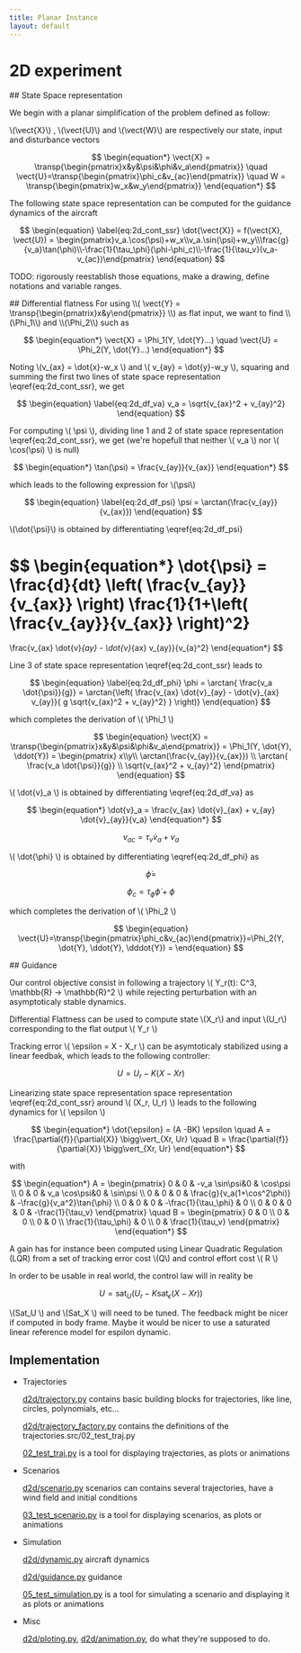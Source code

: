 ```yaml
---
title: Planar Instance
layout: default
---
```


# 2D experiment

<div class="section one" id="section1">
</div>
## State Space representation

We begin with a planar simplification of the problem defined as follow:

\\(\vect{X}\\) , \\(\vect{U}\\) and \\(\vect{W}\\) are respectively our state, input and disturbance vectors

$$
\begin{equation*}
  \vect{X} = \transp{\begin{pmatrix}x&y&\psi&\phi&v_a\end{pmatrix}} \quad \vect{U}=\transp{\begin{pmatrix}\phi_c&v_{ac}\end{pmatrix}} \quad W = \transp{\begin{pmatrix}w_x&w_y\end{pmatrix}} 
\end{equation*}
$$


The following state space representation can be computed for the guidance dynamics of the aircraft

$$
\begin{equation} \label{eq:2d_cont_ssr}
  \dot{\vect{X}} = f(\vect{X}, \vect{U}) = \begin{pmatrix}v_a.\cos(\psi)+w_x\\v_a.\sin(\psi)+w_y\\\frac{g}{v_a}\tan(\phi)\\-\frac{1}{\tau_\phi}(\phi-\phi_c)\\-\frac{1}{\tau_v}(v_a-v_{ac})\end{pmatrix}
\end{equation}
$$


TODO: rigorously reestablish those equations, make a drawing, define notations and variable ranges.


<div class="section one" id="section2">
</div>
## Differential flatness
For using \\( \vect{Y} = \transp{\begin{pmatrix}x&y\end{pmatrix}} \\) as flat input, we want to find \\(\Phi_1\\) and \\(\Phi_2\\) such as 

$$
\begin{equation*}
\vect{X} = \Phi_1(Y, \dot{Y}...)
\quad
\vect{U} = \Phi_2(Y, \dot{Y}...)
\end{equation*}
$$

Noting \\(v_{ax} = \dot{x}-w_x \\) and \\( v_{ay} = \dot{y}-w_y \\),
squaring and summing the first two lines of state space representation \eqref{eq:2d_cont_ssr}, we get

$$
\begin{equation} \label{eq:2d_df_va}
v_a = \sqrt{v_{ax}^2 + v_{ay}^2}
\end{equation}
$$


For computing \\( \psi \\), dividing line 1 and 2 of state space representation \eqref{eq:2d_cont_ssr}, we get (we're hopefull that neither \\( v_a \\) nor \\( \cos(\psi) \\) is null)

$$
\begin{equation*}
\tan(\psi) = \frac{v_{ay}}{v_{ax}}
\end{equation*}
$$

which leads to the following expression for \\(\psi\\)

$$
\begin{equation} \label{eq:2d_df_psi}
\psi = \arctan(\frac{v_{ay}}{v_{ax}})
\end{equation}
$$

\\(\dot{\psi}\\) is obtained by differentiating  \eqref{eq:2d_df_psi}

$$
\begin{equation*}
\dot{\psi} = \frac{d}{dt} \left( \frac{v_{ay}}{v_{ax}} \right) \frac{1}{1+\left( \frac{v_{ay}}{v_{ax}} \right)^2}
=
\frac{v_{ax} \dot{v}_{ay} - \dot{v}_{ax} v_{ay}}{v_{a}^2}
\end{equation*}
$$


Line 3 of  state space representation \eqref{eq:2d_cont_ssr} leads to

$$
\begin{equation} \label{eq:2d_df_phi}
\phi = \arctan{ \frac{v_a \dot{\psi}}{g}} =
\arctan{\left( \frac{v_{ax} \dot{v}_{ay} - \dot{v}_{ax} v_{ay}}{ g \sqrt{v_{ax}^2 +  v_{ay}^2} } \right)}
\end{equation}
$$

which completes the derivation of \\( \Phi_1 \\)

$$
\begin{equation}
\vect{X} = \transp{\begin{pmatrix}x&y&\psi&\phi&v_a\end{pmatrix}} = \Phi_1(Y, \dot{Y}, \ddot{Y}) = 
\begin{pmatrix}
x\\y\\
\arctan(\frac{v_{ay}}{v_{ax}}) \\
\arctan{ \frac{v_a \dot{\psi}}{g}} \\
\sqrt{v_{ax}^2 + v_{ay}^2}
\end{pmatrix}
\end{equation}
$$


\\( \dot{v}_a \\) is obtained by differentiating \eqref{eq:2d_df_va} as

$$
\begin{equation*}
\dot{v}_a = \frac{v_{ax} \dot{v}_{ax} + v_{ay} \dot{v}_{ay}}{v_a}
\end{equation*}
$$


$$
\begin{equation}
v_{ac} = \tau_v \dot{v}_a + v_a
\end{equation}
$$

\\( \dot{\phi} \\) is obtained by differentiating \eqref{eq:2d_df_phi} as

$$
\begin{equation*}
\dot{\phi} = 
\end{equation*}
$$

$$
\begin{equation}
\phi_{c} = \tau_{\phi} \dot{\phi} + \phi
\end{equation}
$$

which completes the derivation of \\( \Phi_2 \\)

$$
\begin{equation}
\vect{U}=\transp{\begin{pmatrix}\phi_c&v_{ac}\end{pmatrix}}=\Phi_2(Y, \dot{Y}, \ddot{Y}, \dddot{Y}) = 
\end{equation}
$$

<div class="section one" id="section3">
</div>
## Guidance

Our control objective consist in following a trajectory \\( Y_r(t): C^3, \mathbb{R} -> \mathbb{R}^2 \\) while rejecting perturbation with an asymptoticaly stable dynamics.

Differential Flattness can be used to compute state \\(X_r\\)  and input \\(U_r\\) corresponding to the flat output \\( Y_r \\)

Tracking error \\( \epsilon = X - X_r \\) can be asymtoticaly stabilized using a linear feedbak, which leads to the following controller:

$$
\begin{equation*}
U = U_r - K (X-Xr)
\end{equation*}
$$

Linearizing  state space representation space representation \eqref{eq:2d_cont_ssr} around \\( (X_r, U_r) \\) leads to the following dynamics for \\( \epsilon \\)

$$
\begin{equation*}
\dot{\epsilon} = (A -BK) \epsilon \quad A = \frac{\partial{f}}{\partial{X}} \bigg\vert_{Xr, Ur} \quad  B = \frac{\partial{f}}{\partial{X}} \bigg\vert_{Xr, Ur}
\end{equation*}
$$

with

$$
\begin{equation*}
A = \begin{pmatrix}
0 & 0 & -v_a \sin\psi&0 & \cos\psi \\
0 & 0 &  v_a \cos\psi&0 & \sin\psi \\
0 & 0 & 0 & \frac{g}{v_a(1+\cos^2\phi)}  & -\frac{g}{v_a^2}\tan{\phi} \\
0 & 0 & 0 & -\frac{1}{\tau_\phi} & 0 \\
0 & 0 & 0 & 0 & -\frac{1}{\tau_v}
\end{pmatrix}
\quad
B =  \begin{pmatrix} 0 & 0 \\ 0 & 0 \\ 0 & 0 \\ \frac{1}{\tau_\phi} & 0 \\ 0 & \frac{1}{\tau_v}
\end{pmatrix}
\end{equation*}
$$

A gain has for instance been computed using Linear Quadratic Regulation (LQR) from a set of tracking error cost \\(Q\\) and control effort cost \\( R \\)


In order to be usable in real world, the control law will in reality be

$$
\begin{equation*}
U = \text{sat}_U(U_r - K \text{sat}_\epsilon(X-Xr))
\end{equation*}
$$


\\(Sat_U \\) and \\(Sat_X \\) will need to be tuned. The feedback might be nicer if computed in body frame. Maybe it would be nicer to use a saturated linear reference model for espilon dynamic.


## Implementation


- Trajectories 

    [d2d/trajectory.py](https://github.com/poine/projet_dronisos_guidage/blob/master/src/d2d/trajectory.py)
	contains basic building blocks for trajectories, like line, circles, polynomials, etc...
	
    [d2d/trajectory_factory.py](https://github.com/poine/projet_dronisos_guidage/blob/master/src/d2d/trajectory_factory.py)
	contains the definitions of the trajectories.src/02_test_traj.py
	
    [02_test_traj.py](https://github.com/poine/projet_dronisos_guidage/blob/master/src/02_test_traj.py)
	is a tool for displaying trajectories, as plots or animations
 
- Scenarios
    
	[d2d/scenario.py](https://github.com/poine/projet_dronisos_guidage/blob/master/src/d2d/scenario.py)
	scenarios can contains several trajectories, have a wind field and initial conditions
	
    [03_test_scenario.py](https://github.com/poine/projet_dronisos_guidage/blob/master/src/03_test_scenario.py)
	is a tool for displaying scenarios, as plots or animations

- Simulation

    [d2d/dynamic.py](https://github.com/poine/projet_dronisos_guidage/blob/master/src/d2d/dynamic.py)
	aircraft dynamics
	
    [d2d/guidance.py](https://github.com/poine/projet_dronisos_guidage/blob/master/src/d2d/guidance.py)
	guidance
	
    [05_test_simulation.py](https://github.com/poine/projet_dronisos_guidage/blob/master/src/05_test_simulation.py)
	is a tool for simulating a scenario and displaying it as plots or animations

- Misc
    
	[d2d/ploting.py](https://github.com/poine/projet_dronisos_guidage/blob/master/src/d2d/ploting.py),
    [d2d/animation.py](https://github.com/poine/projet_dronisos_guidage/blob/master/src/d2d/animation.py),
	do what they're supposed to do.
